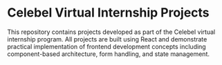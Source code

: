 # Celebel Virtual Internship Projects

This repository contains projects developed as part of the Celebel virtual internship program. All projects are built using React and demonstrate practical implementation of frontend development concepts including component-based architecture, form handling, and state management.
